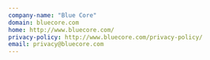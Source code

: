 ```yaml
---
company-name: "Blue Core"
domain: bluecore.com
home: http://www.bluecore.com/
privacy-policy: http://www.bluecore.com/privacy-policy/
email: privacy@bluecore.com
---
```





